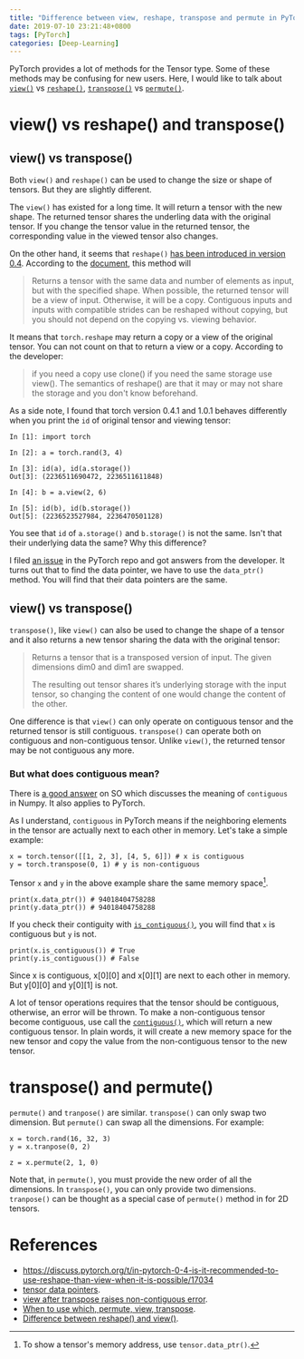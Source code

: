 ```yaml
---
title: "Difference between view, reshape, transpose and permute in PyTorch"
date: 2019-07-10 23:21:48+0800
tags: [PyTorch]
categories: [Deep-Learning]
---
```


PyTorch provides a lot of methods for the Tensor type. Some of these methods
may be confusing for new users. Here, I would like to talk about
[`view()`](https://pytorch.org/docs/stable/tensors.html#torch.Tensor.view)  vs
[`reshape()`](https://pytorch.org/docs/stable/torch.html#torch.reshape),
[`transpose()`](https://pytorch.org/docs/stable/torch.html#torch.transpose) vs
[`permute()`](https://pytorch.org/docs/stable/tensors.html#torch.Tensor.permute).

<!--more-->

# view() vs reshape() and transpose()

## view() vs transpose()

Both `view()` and `reshape()` can be used to change the size or shape of
tensors. But they are slightly different.

The `view()` has existed for a long time. It will return a tensor with the new
shape. The returned tensor shares the underling data with the original tensor.
If you change the tensor value in the returned tensor, the corresponding value
in the viewed tensor also changes.

On the other hand, it seems that `reshape()` [has been introduced in version
0.4](https://github.com/pytorch/pytorch/pull/5575). According to the
[document](http://pytorch.org/docs/master/torch.html#torch.reshape), this
method will

>Returns a tensor with the same data and number of elements as input, but with the specified shape. When possible, the returned tensor will be a view of input. Otherwise, it will be a copy. Contiguous inputs and inputs with compatible strides can be reshaped without copying, but you should not depend on the copying vs. viewing behavior.

It means that `torch.reshape` may return a copy or a view of the original
tensor. You can not count on that to return a view or a copy. According to the
developer:

> if you need a copy use clone() if you need the same storage use view(). The semantics of reshape() are that it may or may not share the storage and you don't know beforehand.
>

As a side note, I found that torch version 0.4.1 and 1.0.1 behaves differently
when you print the `id` of original tensor and viewing tensor:

```
In [1]: import torch

In [2]: a = torch.rand(3, 4)

In [3]: id(a), id(a.storage())
Out[3]: (2236511690472, 2236511611848)

In [4]: b = a.view(2, 6)

In [5]: id(b), id(b.storage())
Out[5]: (2236523527984, 2236470501128)
```

You see that `id` of `a.storage()` and `b.storage()` is not the same. Isn't
that their underlying data the same? Why this difference?

I filed [an issue](https://github.com/pytorch/pytorch/issues/22614) in the
PyTorch repo and got answers from the developer. It turns out that to find the
data pointer, we have to use the `data_ptr()` method. You will find that their
data pointers are the same.

## view() vs transpose()

`transpose()`, like `view()` can also be used to change the shape of a tensor
and it also returns a new tensor sharing the data with the original tensor:

> Returns a tensor that is a transposed version of input. The given dimensions dim0 and dim1 are swapped.
>
> The resulting out tensor shares it’s underlying storage with the input tensor, so changing the content of one would change the content of the other.
>

One difference is that `view()` can only operate on contiguous tensor and the
returned tensor is still contiguous. `transpose()` can operate both on
contiguous and non-contiguous tensor. Unlike `view()`, the returned tensor may
be not contiguous any more.

### But what does contiguous mean?

There is [a good answer](https://stackoverflow.com/a/26999092/6064933) on SO
which discusses the meaning of `contiguous` in Numpy. It also applies to
PyTorch.

As I understand, `contiguous` in PyTorch means if the neighboring elements in
the tensor are actually next to each other in memory. Let's take a simple
example:

```
x = torch.tensor([[1, 2, 3], [4, 5, 6]]) # x is contiguous
y = torch.transpose(0, 1) # y is non-contiguous
```

Tensor `x` and `y` in the above example share the same memory space[^1].

```
print(x.data_ptr()) # 94018404758288
print(y.data_ptr()) # 94018404758288
```

If you check their contiguity with
[`is_contiguous()`](https://pytorch.org/docs/stable/tensors.html#torch.Tensor.is_contiguous),
you will find that `x` is contiguous but `y` is not.

```
print(x.is_contiguous()) # True
print(y.is_contiguous()) # False
```

Since x is contiguous, x[0][0] and x[0][1] are next to each other in memory.
But y[0][0] and y[0][1] is not.

A lot of tensor operations requires that the tensor should be contiguous,
otherwise, an error will be thrown. To make a non-contiguous tensor become
contiguous, use call the
[`contiguous()`](https://pytorch.org/docs/stable/tensors.html#torch.Tensor.contiguous),
which will return a new contiguous tensor. In plain words, it will create a new
memory space for the new tensor and copy the value from the non-contiguous
tensor to the new tensor.

# transpose() and permute()

`permute()` and `tranpose()` are similar. `transpose()` can only swap two
dimension. But `permute()` can swap all the dimensions. For example:

```
x = torch.rand(16, 32, 3)
y = x.tranpose(0, 2)

z = x.permute(2, 1, 0)
```

Note that, in `permute()`, you must provide the new order of all the
dimensions. In `transpose()`, you can only provide two dimensions. `tranpose()`
can be thought as a special case of `permute()` method in for 2D tensors.

# References

+ https://discuss.pytorch.org/t/in-pytorch-0-4-is-it-recommended-to-use-reshape-than-view-when-it-is-possible/17034
+ [tensor data pointers](https://github.com/pytorch/pytorch/issues/1649).
+ [view after transpose raises non-contiguous error](https://github.com/pytorch/pytorch/issues/764).
+ [When to use which, permute, view, transpose](https://discuss.pytorch.org/t/different-between-permute-transpose-view-which-should-i-use/32916).
+ [Difference between reshape() and view()](https://stackoverflow.com/a/49644300/6064933).

[^1]: To show a tensor's memory address, use `tensor.data_ptr()`.
